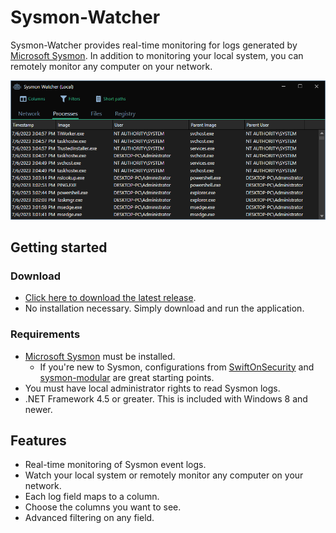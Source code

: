 # Sysmon-Watcher

Sysmon-Watcher provides real-time monitoring for logs generated by [Microsoft Sysmon](https://learn.microsoft.com/en-us/sysinternals/downloads/sysmon). In addition to monitoring your local system, you can remotely monitor any computer on your network.

![Settings](screenshots/screenshot-01.png)

## Getting started

### Download

- [Click here to download the latest release](https://github.com/r-smith/sysmon-watcher/releases/latest/download/sysmon-watcher.exe).
- No installation necessary. Simply download and run the application.

### Requirements

- [Microsoft Sysmon](https://learn.microsoft.com/en-us/sysinternals/downloads/sysmon) must be installed.
  - If you're new to Sysmon, configurations from [SwiftOnSecurity](https://github.com/SwiftOnSecurity/sysmon-config) and [sysmon-modular](https://github.com/olafhartong/sysmon-modular) are great starting points.
- You must have local administrator rights to read Sysmon logs.
- .NET Framework 4.5 or greater. This is included with Windows 8 and newer.

## Features

- Real-time monitoring of Sysmon event logs.
- Watch your local system or remotely monitor any computer on your network.
- Each log field maps to a column.
- Choose the columns you want to see.
- Advanced filtering on any field.
